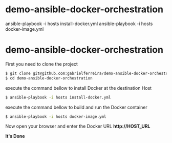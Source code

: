 # demo-ansible-docker-orchestration
ansible-playbook -i hosts install-docker.yml
ansible-playbook -i hosts docker-image.yml


# demo-ansible-docker-orchestration
First you need to clone the project
```sh
$ git clone git@github.com:gabrielferreira/demo-ansible-docker-orchestration.git
$ cd demo-ansible-docker-orchestration
```
execute the command bellow to install Docker at the destination Host
```sh
$ ansible-playbook -i hosts install-docker.yml
```
execute the command bellow to build and run the Docker container
```sh
$ ansible-playbook -i hosts docker-image.yml
```

Now open your browser and enter the Docker URL **http://HOST_URL**

**It's Done**

